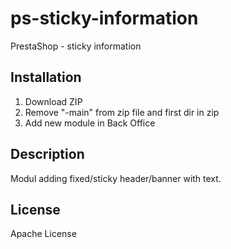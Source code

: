 # ps-sticky-information
PrestaShop - sticky information

## Installation
1. Download ZIP
2. Remove "-main" from zip file and first dir in zip
3. Add new module in Back Office

## Description
Modul adding fixed/sticky header/banner with text. 

## License
Apache License
